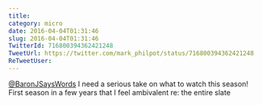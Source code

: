 ```yaml
---
title: 
category: micro
date: 2016-04-04T01:31:46
slug: 2016-04-04T01:31:46
TwitterId: 716800394362421248
TweetUrl: https://twitter.com/mark_philpot/status/716800394362421248
ReTweetUser: 
---
```


[@BaronJSaysWords](https://twitter.com/BaronJSaysWords) I need a serious take on what to watch this season! First season in a few years that I feel ambivalent re: the entire slate